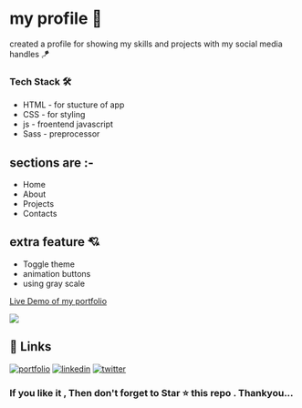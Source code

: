 # my profile 💠

created a profile for showing my skills and projects with my social media handles 🪁


 <h3>Tech Stack 🛠</h3>
 
 - HTML - for stucture of app
 - CSS - for styling
 - js - froentend javascript
 - Sass - preprocessor

## sections are :-
- Home
- About
- Projects
- Contacts

## extra feature 💘
- Toggle theme 
- animation buttons
- using gray scale

[Live Demo of my portfolio](https://meeta.dns.army/)


<img src="https://i.pinimg.com/originals/f5/7d/53/f57d538d72371b92f5360807629b00df.gif" >





## 🔗 Links
[![portfolio](https://img.shields.io/badge/my_portfolio-000?style=for-the-badge&logo=ko-fi&logoColor=white)](https://meeta.dns.army/)
[![linkedin](https://img.shields.io/badge/linkedin-0A66C2?style=for-the-badge&logo=linkedin&logoColor=white)](https://www.linkedin.com/in/meeta-haldar-601b41203/?locale=en_US)
[![twitter](https://img.shields.io/badge/twitter-1DA1F2?style=for-the-badge&logo=twitter&logoColor=white)](https://twitter.com/Meeta_boss)

  
  <h3> If you like it , Then don't forget to Star ⭐ this repo . Thankyou... </h3>
